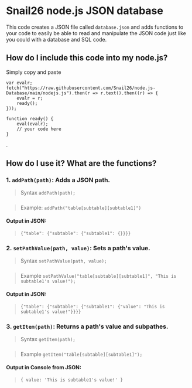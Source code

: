 # Snail26 node.js JSON database
This code creates a JSON file called `database.json` and adds functions to your code to easily be able to read and manipulate the JSON code just like you could with a database and SQL code.
## How do I include this code into my node.js?
Simply copy and paste
```
var evalr;
fetch("https://raw.githubusercontent.com/Snail26/node.js-Database/main/nodejs.js").then(r => r.text().then((r) => {
    evalr = r;
    ready();
}));

function ready() {
    eval(evalr);
    // your code here
}
```
.
## How do I use it? What are the functions?
### 1. `addPath(path)`: Adds a JSON path.
> Syntax `addPath(path);`
#####
> Example: `addPath("table[subtable][subtable1]")`
#### Output in JSON:
>`{"table": {"subtable": {"subtable1": {}}}}`

### 2. `setPathValue(path, value)`: Sets a path's value.
> Syntax `setPathValue(path, value);`
#####
> Example `setPathValue("table[subtable][subtable1]", "This is subtable1's value!");`
#### Output in JSON:
>`{"table": {"subtable": {"subtable1": {"value": "This is subtable1's value!"}}}}`

### 3. `getItem(path)`: Returns a path's value and subpathes.
> Syntax `getItem(path);`
#####
> Example `getItem("table[subtable][subtable1]");`
#### Output in Console from JSON:
>`{ value: 'This is subtable1's value!' }`